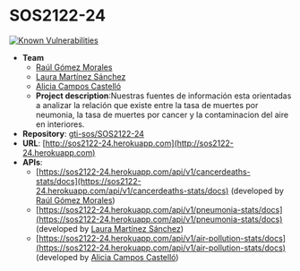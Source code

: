 # SOS2122-24
[![Known Vulnerabilities](https://snyk.io/test/github/gti-sos/SOS2122-24/badge.svg)](https://snyk.io/test/github/gti-sos/SOS2122-24)

- **Team**
  - [Raúl Gómez Morales](https://github.com/Rgm13)
  - [Laura Martínez Sánchez](https://github.com/Lauramartinezsanchez)
  - [Alicia Campos Castelló](https://github.com/AliciaCamposCastello)
  - **Project description**:Nuestras fuentes de información esta orientadas a analizar la relación que existe entre la tasa de muertes por neumonia, la tasa de muertes por cancer y la contaminacion del aire en interiores. 
- **Repository**: [gti-sos/SOS2122-24](https://github.com/gti-sos/SOS2122-24.git)
- **URL**: [http://sos2122-24.herokuapp.com](http://sos2122-24.herokuapp.com)
-  **APIs**:
    -  [https://sos2122-24.herokuapp.com/api/v1/cancerdeaths-stats/docs](https://sos2122-24.herokuapp.com/api/v1/cancerdeaths-stats/docs) (developed by [Raúl Gómez Morales](https://github.com/Rgm13))
    - [https://sos2122-24.herokuapp.com/api/v1/pneumonia-stats/docs](https://sos2122-24.herokuapp.com/api/v1/pneumonia-stats/docs) (developed by [Laura Martínez Sánchez](https://github.com/Lauramartinezsanchez))
    - [https://sos2122-24.herokuapp.com/api/v1/air-pollution-stats/docs](https://sos2122-24.herokuapp.com/api/v1/air-pollution-stats/docs) (developed by [Alicia Campos Castelló](https://github.com/AliciaCamposCastello))
    
